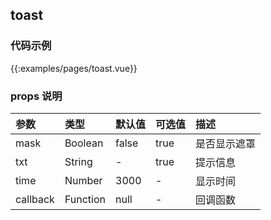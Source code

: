 
## toast

### 代码示例

{{:examples/pages/toast.vue}}

### props 说明


| 参数      |类型| 默认值    | 可选值|描述    | 
|:-------- | :--------|:--------  |:--------|:---------|    
| mask |Boolean| false  |true| 是否显示遮罩 |      
| txt |String| -  |true| 提示信息 |      
| time |Number| 3000 |-| 显示时间 |      
| callback |Function| null |-| 回调函数 |      
 


 
